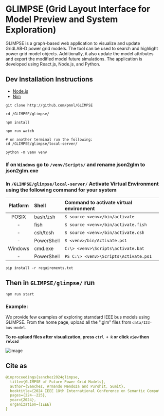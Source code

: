 # GLIMPSE (Grid Layout Interface for Model Preview and System Exploration)

GLIMPSE is a graph-based web application to visualize and update GridLAB-D power grid models. The tool can be used to search and highlight power grid model objects. Additionally, it also update the model attributes and export the modified model future simulations. The application is developed using React.js, Node.js, and Python.

## Dev Installation Instructions
- [Node.js](https://nodejs.org/en)
- [Nim](https://nim-lang.org/install.html)

```
git clone http://github.com/pnnl/GLIMPSE

cd /GLIMPSE/glimpse/

npm install

npm run watch

# on another terminal run the following: 
cd /GLIMPSE/glimpse/local-server/

python -m venv venv
```
### If on `Windows` go to `/venv/Scripts/` and rename **json2glm** to **json2glm.exe**

### In `/GLIMPSE/glimpse/local-server/` Activate Virtual Environment using the following command for your system
| Platform | Shell      | Command to activate virtual environment |
| :------: | :--------- | :-------------------------------------- |
| POSIX    | bash/zsh   | `$ source <venv>/bin/activate`          |
|    -     | fish       | `$ source <venv>/bin/activate.fish`     |
|    -     | csh/tcsh   | `$ source <venv>/bin/activate.csh`      |
|    -     | PowerShell | `$ <venv>/bin/Activate.ps1`             |
| Windows  | cmd.exe    | `C:\> <venv>\Scripts\activate.bat`      |
|    -     | PowerShell | `PS C:\> <venv>\Scripts\Activate.ps1`   |
```
pip install -r requirements.txt
```
## Then in `GLIMPSE/glimpse/` run 
```
npm run start
```

### Example:
We provide few examples of exploring starndard IEEE bus models using GLIMPSE. From the home page, upload all the ".glm" files from `data/123-bus-model`.

**To re-uplaod files after visualization, press `ctrl + R` or click `view` then `reload`**

![image](https://github.com/pnnl/glm_viz/assets/4779453/5c74d781-6491-49a9-afec-7fcf13a2ba56)

## Cite as
```yaml
@inproceedings{sanchez2024glimpse,
  title={GLIMPSE of Future Power Grid Models},
  author={Sanchez, Armando Mendoza and Purohit, Sumit},
  booktitle={2024 IEEE 18th International Conference on Semantic Computing (ICSC)},
  pages={224--225},
  year={2024},
  organization={IEEE}
}
```

